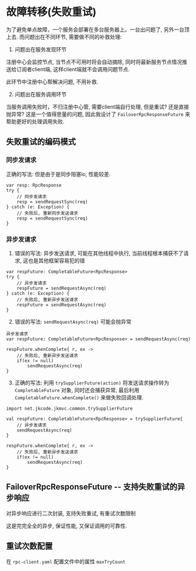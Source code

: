 # 故障转移(失败重试)

为了避免单点故障，一个服务会部署在多台服务器上。一台出问题了, 另外一台顶上去. 而问题出在不同环节, 需要做不同的补救处理:

1. 问题出在服务发现环节

注册中心会监控节点, 当节点不可用时将会自动摘除, 同时将最新服务节点情况推送给订阅者client端, 这样client端就不会调用问题节点.

此环节中注册中心帮解决问题, 不用补救.

2. 问题出在服务调用环节

当服务调用失败时，不归注册中心管, 需要client端自行处理, 但是重试? 还是直接抛异常? 这是一个值得思量的问题, 因此我设计了 `FailoverRpcResponseFuture` 来帮助更好的处理调用失败.

## 失败重试的编码模式

### 同步发请求

正确的写法: 但是由于是同步阻塞io, 性能较差.

```
var resp: RpcResponse
try {
    // 同步发请求
    resp = sendRequestSync(req)
} catch (e: Exception) {
    // 失败后, 重新同步发送请求
    resp = sendRequestSync(req)
}
```

### 异步发请求

1. 错误的写法: 异步发送请求, 可能在其他线程中执行, 当前线程根本捕获不了请求, 这也是其他框架容易犯的错

```
var respFuture: CompletableFuture<RpcResponse>
try {
    // 异步发请求
    respFuture = sendRequestAsync(req)
} catch (e: Exception) {
    // 失败后, 重新异步发送请求
    respFuture = sendRequestAsync(req)
}
```

2. 错误的写法: `sendRequestAsync(req)` 可能会抛异常

```
异步发请求
var respFuture: CompletableFuture<RpcResponse> = sendRequestAsync(req)

respFuture.whenComplete{ r, ex ->
    // 失败后, 重新异步发送请求
    if(ex != null)
        sendRequestAsync(req)
}
```

3. 正确的写法: 利用 `trySupplierFuture(action)` 将发送请求操作转为 `CompletableFuture` 对象, 同时还会捕获异常, 最后利用 `CompletableFuture.whenComplete()` 来做失败回调处理.

```
import net.jkcode.jkmvc.common.trySupplierFuture

val respFuture: CompletableFuture<RpcResponse> = trySupplierFuture{
    // 异步发请求
    sendRequestAsync(req)
}

respFuture.whenComplete{ r, ex ->
    // 失败后, 重新异步发送请求
    if(ex != null)
        sendRequestAsync(req)
}
```

## FailoverRpcResponseFuture -- 支持失败重试的异步响应

对异步响应进行二次封装, 支持失败重试, 有重试次数限制

这是完完全全的异步, 保证性能, 又保证调用的可靠性.

## 重试次数配置

在 `rpc-client.yaml` 配置文件中的属性 `maxTryCount`